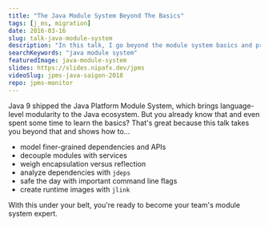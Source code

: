 ```yaml
---
title: "The Java Module System Beyond The Basics"
tags: [j_ms, migration]
date: 2016-03-16
slug: talk-java-module-system
description: "In this talk, I go beyond the module system basics and present more advanced features for those who want to become their team's module system expert"
searchKeywords: "java module system"
featuredImage: java-module-system
slides: https://slides.nipafx.dev/jpms
videoSlug: jpms-java-saigon-2018
repo: jpms-monitor
---
```


Java 9 shipped the Java Platform Module System, which brings language-level modularity to the Java ecosystem.
But you already know that and even spent some time to learn the basics?
That's great because this talk takes you beyond that and shows how to...

* model finer-grained dependencies and APIs
* decouple modules with services
* weigh encapsulation versus reflection
* analyze dependencies with `jdeps`
* safe the day with important command line flags
* create runtime images with `jlink`

With this under your belt, you're ready to become your team's module system expert.

<!--
## Pitch

Most conference presentations on JPMS / Project Jigsaw cover the basics. But with speakers talking about it throughout all of 2016 and 2017 (me among them) it is time to present attendees who already watched those talks with what they need to know to go to the next level _without_ repeating what they already know. Hence this talk assumes attendees know the basics and builds on them.

I migrated a ~1.5 million LOC application to Java 9. I have been [writing about Project Jigsaw][fx-jigsaw] and [the module system][fx-jpms] since early summer 2015 and am currently writing [a book about it with Manning][jms]. I also [blog about Java 9][fx-java-9] and wrote [the Ultimate Guide to Java 9][sp-java-9], an article read by thousands. I have been talking at [a number of conferences][fx-talks] about Java 8, Java 9, Project Jigsaw, and JUnit 5.

The talk will build [on this slide deck][fx-slides-jpms].

[jms]: http://tiny.cc/jms
[fx-talks]: past-talks
[fx-slides-jpms]: http://slides.nipafx.dev/jpms
[fx-java-9]: https://nipafx.dev/java-9
[fx-jigsaw]: https://nipafx.dev/project-jigsaw
[fx-jpms]: https://nipafx.dev/j_ms
[sp-java-9]: https://www.sitepoint.com/ultimate-guide-to-java-9
-->
